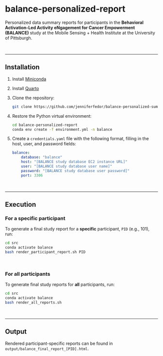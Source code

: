 # balance-personalized-report

Personalized data summary reports for participants in the **Behavioral Activation-Led Activity eNgagement for Cancer Empowerment (BALANCE)** study at the Mobile Sensing + Health Institute at the University of Pittsburgh.  

<br>

---

## Installation

1. Install [Miniconda](https://docs.anaconda.com/free/miniconda/miniconda-install/)

2. Install [Quarto](https://quarto.org/docs/get-started/) 

3. Clone the repository:

    ```bash
    git clone https://github.com/jenniferfedor/balance-personalized-summary
    ```

4. Restore the Python virtual environment:

    ```bash
    cd balance-personalized-report
    conda env create -f environment.yml -n balance
    ```

5. Create a `credentials.yaml` file with the following format, filling in the host, user, and password fields:  

    ```yaml
    balance:
        database: "balance"
        host: "[BALANCE study database EC2 instance URL]"
        user: "[BALANCE study database user name]"
        password: "[BALANCE study database user password]"
        port: 3306
    ```

<br>

---

## Execution 

### For a specific participant

To generate a final study report for a **specific** participant, `PID` (e.g., 101), run:

```bash
cd src
conda activate balance
bash render_participant_report.sh PID
```

<br>

### For all participants

To generate final study reports for **all** participants, run: 

```bash
cd src
conda activate balance
bash render_all_reports.sh
```

<br>

---

## Output

Rendered participant-specific reports can be found in `output/balance_final_report_[PID].html`.    

<br>
